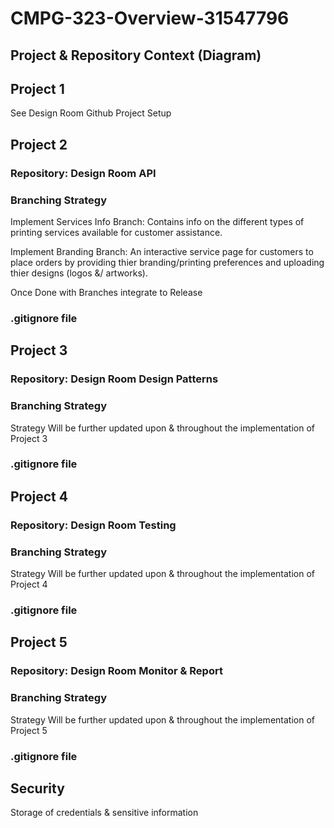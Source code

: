 # CMPG-323-Overview-31547796

## Project & Repository Context (Diagram)

## Project 1
See Design Room Github Project Setup

## Project 2
### Repository: Design Room API

### Branching Strategy
Implement Services Info Branch:
Contains info on the different types of printing services available for customer assistance.

Implement Branding Branch:
An interactive service page for customers to place orders by providing thier branding/printing preferences and uploading thier designs (logos &/ artworks).

Once Done with Branches integrate to Release

### .gitignore file


## Project 3
### Repository: Design Room Design Patterns

### Branching Strategy
Strategy Will be further updated upon & throughout the implementation of Project 3

### .gitignore file


## Project 4
### Repository: Design Room Testing

### Branching Strategy
Strategy Will be further updated upon & throughout the implementation of Project 4

### .gitignore file


## Project 5
### Repository: Design Room Monitor & Report

### Branching Strategy
Strategy Will be further updated upon & throughout the implementation of Project 5

### .gitignore file


## Security
Storage of credentials & sensitive information

